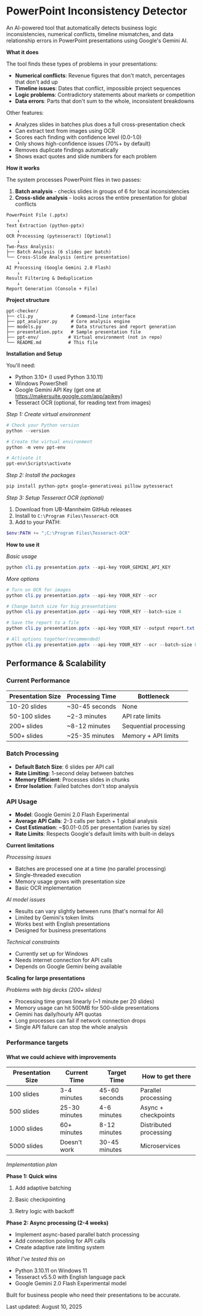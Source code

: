 # PowerPoint Inconsistency Detector

An AI-powered tool that automatically detects business logic inconsistencies, numerical conflicts, timeline mismatches, and data relationship errors in PowerPoint presentations using Google's Gemini AI.

**What it does**

The tool finds these types of problems in your presentations:
- **Numerical conflicts**: Revenue figures that don't match, percentages that don't add up
- **Timeline issues**: Dates that conflict, impossible project sequences  
- **Logic problems**: Contradictory statements about markets or competition
- **Data errors**: Parts that don't sum to the whole, inconsistent breakdowns

Other features:
- Analyzes slides in batches plus does a full cross-presentation check
- Can extract text from images using OCR
- Scores each finding with confidence level (0.0-1.0)
- Only shows high-confidence issues (70%+ by default)
- Removes duplicate findings automatically
- Shows exact quotes and slide numbers for each problem

**How it works**

The system processes PowerPoint files in two passes:
1. **Batch analysis** - checks slides in groups of 6 for local inconsistencies
2. **Cross-slide analysis** - looks across the entire presentation for global conflicts

```
PowerPoint File (.pptx)
    ↓
Text Extraction (python-pptx)
    ↓
OCR Processing (pytesseract) [Optional]
    ↓
Two-Pass Analysis:
├── Batch Analysis (6 slides per batch)
└── Cross-Slide Analysis (entire presentation)
    ↓
AI Processing (Google Gemini 2.0 Flash)
    ↓
Result Filtering & Deduplication
    ↓
Report Generation (Console + File)
```

**Project structure**

```
ppt-checker/
├── cli.py              # Command-line interface
├── ppt_analyzer.py     # Core analysis engine
├── models.py           # Data structures and report generation
├── presentation.pptx   # Sample presentation file
├── ppt-env/           # Virtual environment (not in repo)
└── README.md          # This file
``` 


**Installation and Setup**

You'll need:
- Python 3.10+ (I used Python 3.10.11)
- Windows PowerShell 
- Google Gemini API Key (get one at https://makersuite.google.com/app/apikey)
- Tesseract OCR (optional, for reading text from images)

*Step 1: Create virtual environment*
```powershell
# Check your Python version
python --version

# Create the virtual environment
python -m venv ppt-env

# Activate it
ppt-env\Scripts\activate
```

*Step 2: Install the packages*
```powershell
pip install python-pptx google-generativeai pillow pytesseract
```

*Step 3: Setup Tesseract OCR (optional)*
1. Download from UB-Mannheim GitHub releases
2. Install to `C:\Program Files\Tesseract-OCR`
3. Add to your PATH:
```powershell
$env:PATH += ";C:\Program Files\Tesseract-OCR"
```

**How to use it**

*Basic usage*
```powershell
python cli.py presentation.pptx --api-key YOUR_GEMINI_API_KEY
```

*More options*
```powershell
# Turn on OCR for images
python cli.py presentation.pptx --api-key YOUR_KEY --ocr

# Change batch size for big presentations
python cli.py presentation.pptx --api-key YOUR_KEY --batch-size 4

# Save the report to a file
python cli.py presentation.pptx --api-key YOUR_KEY --output report.txt

# All options together(recommended)
python cli.py presentation.pptx --api-key YOUR_KEY --ocr --batch-size 8 --output detailed_report.txt
```



##  Performance & Scalability

### Current Performance
| Presentation Size | Processing Time | Bottleneck |
|-------------------|-----------------|------------|
| 10-20 slides | ~30-45 seconds | None |
| 50-100 slides | ~2-3 minutes | API rate limits |
| 200+ slides | ~8-12 minutes | Sequential processing |
| 500+ slides | ~25-35 minutes | Memory + API limits |

### Batch Processing
- **Default Batch Size**: 6 slides per API call
- **Rate Limiting**: 1-second delay between batches
- **Memory Efficient**: Processes slides in chunks
- **Error Isolation**: Failed batches don't stop analysis

### API Usage
- **Model**: Google Gemini 2.0 Flash Experimental
- **Average API Calls**: 2-3 calls per batch + 1 global analysis
- **Cost Estimation**: ~$0.01-0.05 per presentation (varies by size)
- **Rate Limits**: Respects Google's default limits with built-in delays



**Current limitations**

*Processing issues*
- Batches are processed one at a time (no parallel processing)
- Single-threaded execution
- Memory usage grows with presentation size
- Basic OCR implementation

*AI model issues*
- Results can vary slightly between runs (that's normal for AI)
- Limited by Gemini's token limits
- Works best with English presentations
- Designed for business presentations

*Technical constraints*
- Currently set up for Windows
- Needs internet connection for API calls
- Depends on Google Gemini being available

**Scaling for large presentations**

*Problems with big decks (200+ slides)*
- Processing time grows linearly (~1 minute per 20 slides)
- Memory usage can hit 500MB for 500-slide presentations
- Gemini has daily/hourly API quotas
- Long processes can fail if network connection drops
- Single API failure can stop the whole analysis


### Performance targets

#### What we could achieve with improvements
| Presentation Size | Current Time | Target Time | How to get there |
|-------------------|--------------|-------------|------------------|
| 100 slides | 3-4 minutes | 45-60 seconds | Parallel processing |
| 500 slides | 25-30 minutes | 4-6 minutes | Async + checkpoints |
| 1000 slides | 60+ minutes | 8-12 minutes | Distributed processing |
| 5000 slides | Doesn't work | 30-45 minutes | Microservices |



*Implementation plan*

**Phase 1: Quick wins**

1. Add adaptive batching

2. Basic checkpointing

3. Retry logic with backoff


**Phase 2: Async processing (2-4 weeks)**
- Implement async-based parallel batch processing
- Add connection pooling for API calls
- Create adaptive rate limiting system



*What I've tested this on*
- Python 3.10.11 on Windows 11
- Tesseract v5.5.0 with English language pack
- Google Gemini 2.0 Flash Experimental model

Built for business people who need their presentations to be accurate.

Last updated: August 10, 2025
